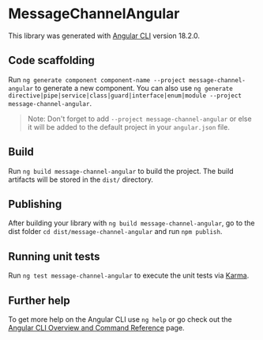 # MessageChannelAngular

This library was generated with [Angular CLI](https://github.com/angular/angular-cli) version 18.2.0.

## Code scaffolding

Run `ng generate component component-name --project message-channel-angular` to generate a new component. You can also use `ng generate directive|pipe|service|class|guard|interface|enum|module --project message-channel-angular`.

> Note: Don't forget to add `--project message-channel-angular` or else it will be added to the default project in your `angular.json` file.

## Build

Run `ng build message-channel-angular` to build the project. The build artifacts will be stored in the `dist/` directory.

## Publishing

After building your library with `ng build message-channel-angular`, go to the dist folder `cd dist/message-channel-angular` and run `npm publish`.

## Running unit tests

Run `ng test message-channel-angular` to execute the unit tests via [Karma](https://karma-runner.github.io).

## Further help

To get more help on the Angular CLI use `ng help` or go check out the [Angular CLI Overview and Command Reference](https://angular.dev/tools/cli) page.
